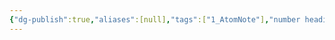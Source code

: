 ```yaml
---
{"dg-publish":true,"aliases":[null],"tags":["1_AtomNote"],"number headings":"auto, first-level 1, max 6, A.1.","Created-Date":"2023-12-26 21:23:38","Modified-Date":"2024-04-18 11:53:24","permalink":"/A01_Lessons/Ab01_数据结构/二叉树的线索化/","dgPassFrontmatter":true}
---
```




